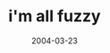 ---
layout: base.njk
title : 'i&#39;m all fuzzy' 
view_title : 'i&#39;m all fuzzy' 
year : '2004' 
date : '2004-03-23' 
img_file : '/drawing/imallfuzzy2.png' 
html_file : 'imallfuzzy2' 
next_html : 'weareanidiot.html' 
year_order : '44' 
permalink : "title/{{html_file}}.html"
---